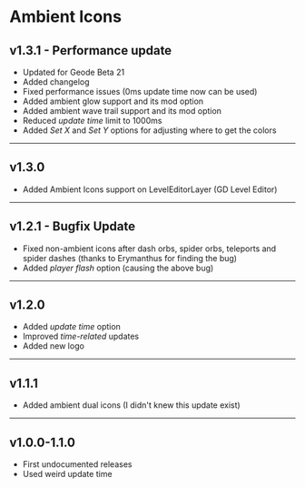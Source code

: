 # Ambient Icons

## v1.3.1 - Performance update

* <cy>Updated</c> for Geode Beta 21
* <cy>Added</c> changelog
* <cy>Fixed</c> performance issues (0ms update time now can be used)
* <cy>Added</c> ambient glow support and its mod option
* <cy>Added</c> ambient wave trail support and its mod option
* <cy>Reduced</c> *update time* limit to 1000ms
* <cy>Added</c> *Set X* and *Set Y* options for adjusting where to get the colors

---

## v1.3.0

* <cy>Added</c> Ambient Icons support on LevelEditorLayer (GD Level Editor)

---

## v1.2.1 - Bugfix Update

* <cy>Fixed</c> non-ambient icons after dash orbs, spider orbs, teleports and spider dashes (thanks to Erymanthus for finding the bug)
* <cy>Added</c> *player flash* option (causing the above bug)

---

## v1.2.0

* <cy>Added</c> *update time* option
* <cy>Improved</c> *time-related* updates
* <cy>Added</c> new logo

---

## v1.1.1

* <cy>Added</c> ambient dual icons (I didn't knew this update exist)

---

## v1.0.0-1.1.0

* First undocumented releases
* Used weird update time

